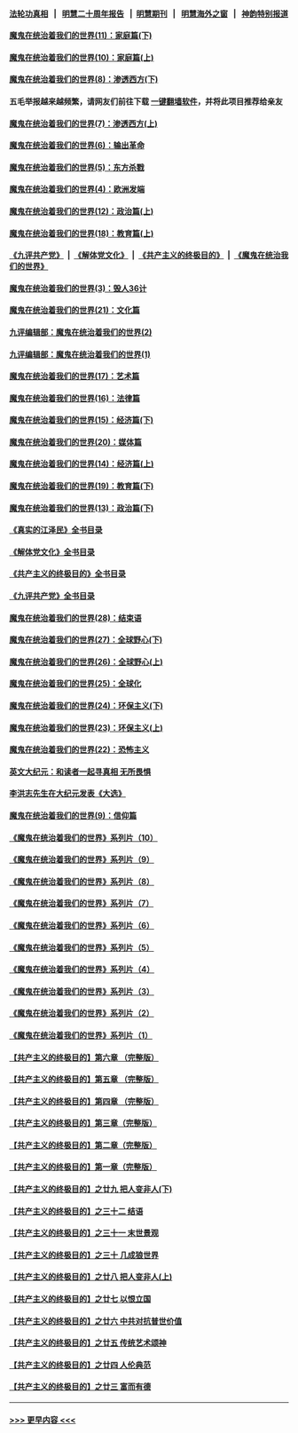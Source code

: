 #### [法轮功真相](https://github.com/gfw-breaker/truth/blob/master/README.md?t=0) &nbsp;&nbsp;|&nbsp;&nbsp; [明慧二十周年报告](https://github.com/gfw-breaker/mh-reports/blob/master/README.md?t=0) &nbsp;&nbsp;|&nbsp;&nbsp;[明慧期刊](https://github.com/gfw-breaker/mh-qikan) &nbsp;&nbsp;|&nbsp;&nbsp; [明慧海外之窗](https://github.com/gfw-breaker/mh-news/blob/master/README.md?t=0) &nbsp;&nbsp;|&nbsp;&nbsp; [神韵特别报道](https://github.com/gfw-breaker/mh-news/blob/master/shenyun.md?t=0)
#### [魔鬼在统治着我们的世界(11)：家庭篇(下)](../pages/nsc422/n10440961.md?t=12091101) 
#### [魔鬼在统治着我们的世界(10)：家庭篇(上)](../pages/nsc422/n10435448.md?t=12091101) 
#### [魔鬼在统治着我们的世界(8)：渗透西方(下)](../pages/nsc422/n10429603.md?t=12091101) 
#### 五毛举报越来越频繁，请网友们前往下载 [一键翻墙软件](https://github.com/gfw-breaker/ssr-accounts)，并将此项目推荐给亲友
#### [魔鬼在统治着我们的世界(7)：渗透西方(上)](../pages/nsc422/n10426013.md?t=12091101) 
#### [魔鬼在统治着我们的世界(6)：输出革命](../pages/nsc422/n10421536.md?t=12091101) 
#### [魔鬼在统治着我们的世界(5)：东方杀戮](../pages/nsc422/n10417707.md?t=12091101) 
#### [魔鬼在统治着我们的世界(4)：欧洲发端](../pages/nsc422/n10414890.md?t=12091101) 
#### [魔鬼在统治着我们的世界(12)：政治篇(上)](../pages/nsc422/n10444576.md?t=12091101) 
#### [魔鬼在统治着我们的世界(18)：教育篇(上)](../pages/nsc422/n10526970.md?t=12091101) 
#### [《九评共产党》](https://github.com/begood0513/9ping.md/blob/master/README.md) &nbsp;|&nbsp; [《解体党文化》](../../../../jtdwh.md/blob/master/README.md)  &nbsp;|&nbsp; [《共产主义的终极目的》](../../../../gczydzjmd.md/blob/master/README.md) &nbsp;|&nbsp; [《魔鬼在统治我们的世界》](../../../../mgztzwmdsj.md/blob/master/README.md) 
#### [魔鬼在统治着我们的世界(3)：毁人36计](../pages/nsc422/n10411583.md?t=12091101) 
#### [魔鬼在统治着我们的世界(21)：文化篇](../pages/nsc422/n10597706.md?t=12091101) 
#### [九评编辑部：魔鬼在统治着我们的世界(2)](../pages/nsc422/n10410036.md?t=12091101) 
#### [九评编辑部：魔鬼在统治着我们的世界(1)](../pages/nsc422/n10406825.md?t=12091101) 
#### [魔鬼在统治着我们的世界(17)：艺术篇](../pages/nsc422/n10499093.md?t=12091101) 
#### [魔鬼在统治着我们的世界(16)：法律篇](../pages/nsc422/n10485969.md?t=12091101) 
#### [魔鬼在统治着我们的世界(15)：经济篇(下)](../pages/nsc422/n10469975.md?t=12091101) 
#### [魔鬼在统治着我们的世界(20)：媒体篇](../pages/nsc422/n10586579.md?t=12091101) 
#### [魔鬼在统治着我们的世界(14)：经济篇(上)](../pages/nsc422/n10457370.md?t=12091101) 
#### [魔鬼在统治着我们的世界(19)：教育篇(下)](../pages/nsc422/n10564808.md?t=12091101) 
#### [魔鬼在统治着我们的世界(13)：政治篇(下)](../pages/nsc422/n10448270.md?t=12091101) 
#### [《真实的江泽民》全书目录](../pages/nsc422/n13721399.md?t=12091101) 
#### [《解体党文化》全书目录](../pages/nsc422/n13721157.md?t=12091101) 
#### [《共产主义的终极目的》全书目录](../pages/nsc422/n13721048.md?t=12091101) 
#### [《九评共产党》全书目录](../pages/nsc422/n13708085.md?t=12091101) 
#### [魔鬼在统治着我们的世界(28)：结束语](../pages/nsc422/n10936246.md?t=12091101) 
#### [魔鬼在统治着我们的世界(27)：全球野心(下)](../pages/nsc422/n10928319.md?t=12091101) 
#### [魔鬼在统治着我们的世界(26)：全球野心(上)](../pages/nsc422/n10900318.md?t=12091101) 
#### [魔鬼在统治着我们的世界(25)：全球化](../pages/nsc422/n10788205.md?t=12091101) 
#### [魔鬼在统治着我们的世界(24)：环保主义(下)](../pages/nsc422/n10695307.md?t=12091101) 
#### [魔鬼在统治着我们的世界(23)：环保主义(上)](../pages/nsc422/n10688613.md?t=12091101) 
#### [魔鬼在统治着我们的世界(22)：恐怖主义](../pages/nsc422/n10614727.md?t=12091101) 
#### [英文大纪元：和读者一起寻真相 无所畏惧](../pages/nsc422/n12542027.md?t=12091101) 
#### [李洪志先生在大纪元发表《大选》](../pages/nsc422/n12534746.md?t=12091101) 
#### [魔鬼在统治着我们的世界(9)：信仰篇](../pages/nsc422/n10432159.md?t=12091101) 
#### [《魔鬼在统治着我们的世界》系列片（10）](../pages/nsc422/n12292670.md?t=12091101) 
#### [《魔鬼在统治着我们的世界》系列片（9）](../pages/nsc422/n12290859.md?t=12091101) 
#### [《魔鬼在统治着我们的世界》系列片（8）](../pages/nsc422/n12287445.md?t=12091101) 
#### [《魔鬼在统治着我们的世界》系列片（7）](../pages/nsc422/n12283425.md?t=12091101) 
#### [《魔鬼在统治着我们的世界》系列片（6）](../pages/nsc422/n12282314.md?t=12091101) 
#### [《魔鬼在统治着我们的世界》系列片（5）](../pages/nsc422/n12281419.md?t=12091101) 
#### [《魔鬼在统治着我们的世界》系列片（4）](../pages/nsc422/n12274024.md?t=12091101) 
#### [《魔鬼在统治着我们的世界》系列片（3）](../pages/nsc422/n12271322.md?t=12091101) 
#### [《魔鬼在统治着我们的世界》系列片（2）](../pages/nsc422/n12269049.md?t=12091101) 
#### [《魔鬼在统治着我们的世界》系列片（1）](../pages/nsc422/n12267575.md?t=12091101) 
#### [【共产主义的终极目的】第六章 （完整版）](../pages/nsc422/n11428913.md?t=12091101) 
#### [【共产主义的终极目的】第五章 （完整版）](../pages/nsc422/n11428912.md?t=12091101) 
#### [【共产主义的终极目的】第四章 （完整版）](../pages/nsc422/n11428907.md?t=12091101) 
#### [【共产主义的终极目的】第三章（完整版）](../pages/nsc422/n11428848.md?t=12091101) 
#### [【共产主义的终极目的】第二章（完整版）](../pages/nsc422/n11428831.md?t=12091101) 
#### [【共产主义的终极目的】第一章（完整版）](../pages/nsc422/n11417651.md?t=12091101) 
#### [【共产主义的终极目的】之廿九 把人变非人(下)](../pages/nsc422/n11344140.md?t=12091101) 
#### [【共产主义的终极目的】之三十二 结语](../pages/nsc422/n11360535.md?t=12091101) 
#### [【共产主义的终极目的】之三十一 末世景观](../pages/nsc422/n11351129.md?t=12091101) 
#### [【共产主义的终极目的】之三十 几成狼世界](../pages/nsc422/n11348280.md?t=12091101) 
#### [【共产主义的终极目的】之廿八 把人变非人(上)](../pages/nsc422/n11340492.md?t=12091101) 
#### [【共产主义的终极目的】之廿七 以恨立国](../pages/nsc422/n11336944.md?t=12091101) 
#### [【共产主义的终极目的】之廿六 中共对抗普世价值](../pages/nsc422/n11324785.md?t=12091101) 
#### [【共产主义的终极目的】之廿五 传统艺术颂神](../pages/nsc422/n11296396.md?t=12091101) 
#### [【共产主义的终极目的】之廿四 人伦典范](../pages/nsc422/n11296397.md?t=12091101) 
#### [【共产主义的终极目的】之廿三 富而有德](../pages/nsc422/n11283598.md?t=12091101) 

----
#### [ >>> 更早内容 <<< ](../indexes/nsc422-earlier.md)
